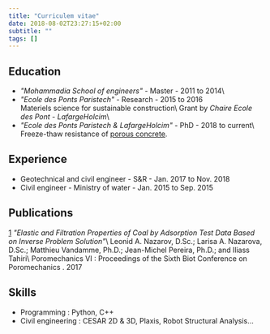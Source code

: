 ```yaml
---
title: "Curriculem vitae"
date: 2018-08-02T23:27:15+02:00
subtitle: ""
tags: []
---
```



## Education

- *"Mohammadia School of engineers"*           - Master   - 2011 to 2014\
- *"Ecole des Ponts Paristech"*                - Research - 2015 to 2016\
  Materiels science for sustainable construction\\
  Grant by *Chaire Ecole des Pont - LafargeHolcim*\
- *"Ecole des Ponts Paristech & LafargeHolcim"* - PhD - 2018 to current\\
  Freeze-thaw resistance of [porous concrete](https://en.wikipedia.org/wiki/Pervious_concrete).

## Experience

- Geotechnical and civil engineer - S&R - Jan. 2017 to Nov. 2018
- Civil engineer - Ministry of water - Jan. 2015 to Sep. 2015

## Publications

[1](https://ascelibrary.org/doi/abs/10.1061/9780784480779.034?src=recsys) *"Elastic and Filtration Properties of Coal by Adsorption Test Data Based on Inverse Problem Solution"*\\
Leonid A. Nazarov, D.Sc.; Larisa A. Nazarova, D.Sc.; Matthieu Vandamme, Ph.D.; Jean-Michel Pereira, Ph.D.; and Iliass Tahiri\\
Poromechanics VI : Proceedings of the Sixth Biot Conference on Poromechanics . 2017


## Skills

- Programming : Python, C++
- Civil engineering : CESAR 2D & 3D, Plaxis, Robot Structural Analysis...
